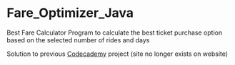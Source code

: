 # Fare_Optimizer_Java

Best Fare Calculator Program to calculate the best ticket purchase option based on the selected number of rides and days

Solution to previous [Codecademy](https://www.codecademy.com/learn) project (site no longer exists on website)
